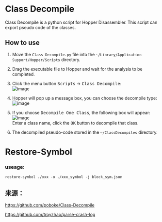 

# Class Decompile

Class Decompile is a python script for Hopper Disassembler. This script can export pseudo code of the classes.


## How to use

1. Move the `Class Decompile.py` file into the `~/Library/Application Support/Hopper/Scripts` directory.

2. Drag the executable file to Hopper and wait for the analysis to be completed.

3. Click the menu button <kbd>Scripts</kbd> -> <kbd>Class Decompile</kbd>:  
![image](https://github.com/poboke/Class-Decompile/raw/master/Screenshots/decompile_menu.png)

4. Hopper will pop up a message box, you can choose the decompile type:
![image](https://github.com/poboke/Class-Decompile/raw/master/Screenshots/decompile_choose_type.png)

5. If you choose <kbd>Decompile One Class</kbd>, the following box will appear:
![image](https://github.com/poboke/Class-Decompile/raw/master/Screenshots/decompile_input_class_name.png)  
Enter a class name, click the <kbd>OK</kbd> button to decompile that class.

6. The decompiled pseudo-code stored in the `~/ClassDecompiles` directory.

# Restore-Symbol

### useage:

```shell
restore-symbol ./xxx -o ./xxx_symbol -j block_sym.json
```





## 来源：

https://github.com/poboke/Class-Decompile

https://github.com/troyzhao/parse-crash-log
